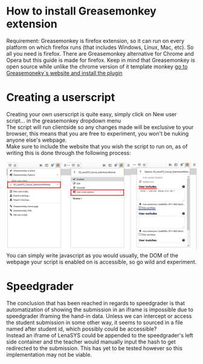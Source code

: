 # How to install Greasemonkey extension
Requirement: Greasemonkey is firefox extension, so it can run on every platform on which firefox runs (that includes Windows, Linux, Mac, etc). So all you need is firefox. There are Greasemonkey alternative for Chrome and Opera but this guide is made for firefox.
Keep in mind that Greasemonkey is open source while unlike the chrome version of it template monkey
[ go to Greasemoneky´s website and install the plugin](https://addons.mozilla.org/en-US/firefox/addon/greasemonkey/)

# Creating a userscript
Creating your own userscript is quite easy, simply click on New user script... in the greasemonkey dropdown menu <br>
The script will run clientside so any changes made will be exclusive to your browser, this means that you are free to experiment, you won't be nuking anyone else's webpage. <br>
Make sure to include the website that you wish the script to run on, as of writing this is done through the following process: <br><br>
![Picture1](Pictures/Script_Options.png)<br>
You can simply write javascript as you would usually, the DOM of the webpage your script is enabled on is accessible, so go wild and experiment.


# Speedgrader
The conclusion that has been reached in regards to speedgrader is that automatization of showing the submission in an iframe is impossible due to speedgrader iframing the hand-in data. Unless we can intercept or access the student submission in some other way, it seems to sourced in a file named after student id, which possibly could be accessible?<br>
Instead an iframe of LenaSYS could be appended to the speedgrader's left side container and the teacher would manually input the hash to get redirected to the submission. This has yet to be tested however so this implementation may not be viable.



